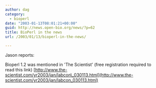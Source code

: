 ```yaml
---
author: dag
category:
  - bioperl
date: "2003-01-13T08:01:21+00:00"
guid: http://news.open-bio.org/news/?p=62
title: BioPerl in the news
url: /2003/01/13/bioperl-in-the-news/

---
```

Jason reports:

Bioperl 1.2 was mentioned in 'The Scientist' (free registration required to read this link) [http://www.the-scientist.com/yr2003/jan/labcon\_030113.html](http://www.the-scientist.com/yr2003/jan/labcon_030113.html)
